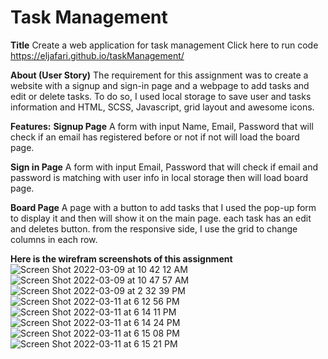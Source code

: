 # Task Management

**Title**
Create a web application for task management
Click here to run code
https://eljafari.github.io/taskManagement/

**About (User Story)**
The requirement for this assignment was to create a website with a signup and sign-in page and a webpage to add tasks and edit or delete tasks. To do so, I used local storage to save user and tasks information and HTML, SCSS, Javascript, grid layout and awesome icons.

**Features:**
**Signup Page**
A form with input Name, Email, Password that will check if an email has registered before or not if not will load the board page.

**Sign in Page**
A form with input Email, Password that will check if email and password is matching with user info in local storage then will load board page.

**Board Page**
A page with a button to add tasks that I used the pop-up form to display it and then will show it on the main page. each task has an edit and deletes button. 
from the responsive side, I use the grid to change columns in each row. 


**Here is the wirefram screenshots of this assignment**
![Screen Shot 2022-03-09 at 10 42 12 AM](https://user-images.githubusercontent.com/89866910/158000609-a1e7fdd9-28d0-449e-ba64-3d640dd3d835.png)
![Screen Shot 2022-03-09 at 10 47 57 AM](https://user-images.githubusercontent.com/89866910/158000613-caa499bd-e046-4460-b78b-927c9c83c6ab.png)
![Screen Shot 2022-03-09 at 2 32 39 PM](https://user-images.githubusercontent.com/89866910/158000616-f30e0019-a651-46c4-94be-5e63a5642076.png)
![Screen Shot 2022-03-11 at 6 12 56 PM](https://user-images.githubusercontent.com/89866910/158000556-d55adbd6-37d7-4910-9e00-751f4a9c044f.png)
![Screen Shot 2022-03-11 at 6 14 11 PM](https://user-images.githubusercontent.com/89866910/158000557-ee2aa32c-3c65-479e-b5a6-8c72768401ff.png)
![Screen Shot 2022-03-11 at 6 14 24 PM](https://user-images.githubusercontent.com/89866910/158000559-c6bf04bc-d572-4afd-b8c1-6ed86ea8cfb9.png)
![Screen Shot 2022-03-11 at 6 15 08 PM](https://user-images.githubusercontent.com/89866910/158000562-2c484dc8-65b8-4a46-99d5-856ba4b13e9e.png)
![Screen Shot 2022-03-11 at 6 15 21 PM](https://user-images.githubusercontent.com/89866910/158000566-1c6da0bb-0ceb-41f4-9258-a409d10263f3.png)
